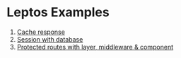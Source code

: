 # Leptos Examples

1. [Cache response](./cache-response/README.md)
2. [Session with database](./session-surreal/README.md)
3. [Protected routes with layer, middleware & component](./protected-routes/README.md)
